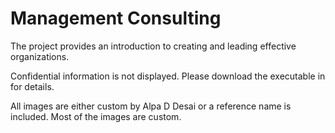 # Management Consulting

The project provides an introduction to creating and leading effective organizations. 

Confidential information is not displayed. Please download the executable in  for details. 

All images are either custom by Alpa D Desai or a reference name is included. Most of the images are custom.
